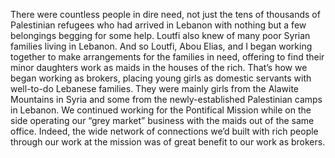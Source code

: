 There were countless people in dire need, not just the tens of thousands of Palestinian refugees who had arrived in Lebanon with nothing but a few belongings begging for some help. Loutfi also knew of many poor Syrian families living in Lebanon. And so Loutfi, Abou Elias, and I began working together to make arrangements for the families in need, offering to find their minor daughters work as maids in the houses of the rich. That’s how we began working as brokers, placing young girls as domestic servants with well-to-do Lebanese families. They were mainly girls from the Alawite Mountains in Syria and some from the newly-established Palestinian camps in Lebanon. We continued working for the Pontifical Mission while on the side operating our “grey market” business with the maids out of the same office. Indeed, the wide network of connections we’d built with rich people through our work at the mission was of great benefit to our work as brokers.
